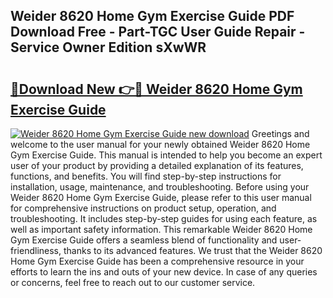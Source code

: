 ## Weider 8620 Home Gym Exercise Guide PDF Download Free - Part-TGC User Guide Repair - Service Owner Edition sXwWR

# <h2><a href="http://bc61251.oget.top/?id=Weider+8620+Home+Gym+Exercise+Guide">🔗Download New 👉🔴 Weider 8620 Home Gym Exercise Guide</a></h2>

[![Weider 8620 Home Gym Exercise Guide new download](https://i.imgur.com/5g1atiW.png)](http://bc61251.oget.top/?id=Weider+8620+Home+Gym+Exercise+Guide)
Greetings and welcome to the user manual for your newly obtained Weider 8620 Home Gym Exercise Guide. This manual is intended to help you become an expert user of your product by providing a detailed explanation of its features, functions, and benefits. You will find step-by-step instructions for installation, usage, maintenance, and troubleshooting. Before using your Weider 8620 Home Gym Exercise Guide, please refer to this user manual for comprehensive instructions on product setup, operation, and troubleshooting. It includes step-by-step guides for using each feature, as well as important safety information. This remarkable Weider 8620 Home Gym Exercise Guide offers a seamless blend of functionality and user-friendliness, thanks to its advanced features. We trust that the Weider 8620 Home Gym Exercise Guide has been a comprehensive resource in your efforts to learn the ins and outs of your new device. In case of any queries or concerns, feel free to reach out to our customer service.
